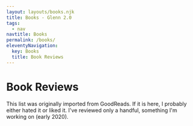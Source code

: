 ```yaml
---
layout: layouts/books.njk
title: Books - Glenn 2.0
tags:
  - nav
navtitle: Books
permalink: /books/
eleventyNavigation:
  key: Books
  title: Book Reviews
---
```

<h1>Book Reviews</h1>

This list was originally imported from GoodReads. If it is here, I probably either hated it or liked it. I've reviewed only a handful, something I'm working on (early 2020).
